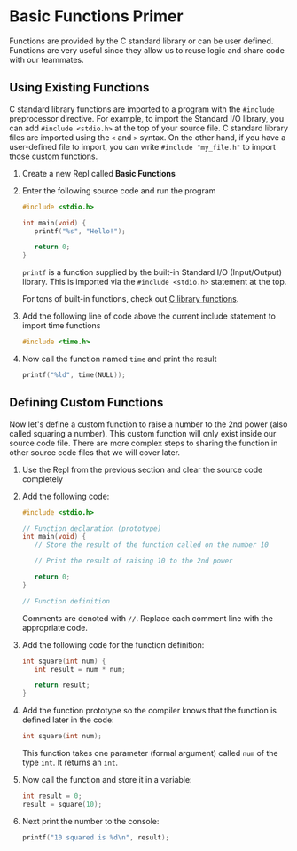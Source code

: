 # Basic Functions Primer

Functions are provided by the C standard library or can be user defined. Functions are very useful since they allow us to reuse logic and share code with our teammates.

## Using Existing Functions

C standard library functions are imported to a program with the `#include` preprocessor directive. For example, to import the Standard I/O library, you can add `#include <stdio.h>` at the top of your source file. C standard library files are imported using the `<` and `>` syntax. On the other hand, if you have a user-defined file to import, you can write `#include "my_file.h"` to import those custom functions.

1. Create a new Repl called **Basic Functions**
1. Enter the following source code and run the program

   ```C
   #include <stdio.h>

   int main(void) {
      printf("%s", "Hello!");

      return 0;
   }
   ```

   `printf` is a function supplied by the built-in Standard I/O (Input/Output) library. This is imported via the `#include <stdio.h>` statement at the top.

   For tons of built-in functions, check out [C library functions](https://www.geeksforgeeks.org/c-library-functions/).

1. Add the following line of code above the current include statement to import time functions

   ```C
   #include <time.h>
   ```

1. Now call the function named `time` and print the result

   ```c
   printf("%ld", time(NULL));
   ```

## Defining Custom Functions

Now let's define a custom function to raise a number to the 2nd power (also called squaring a number). This custom function will only exist inside our source code file. There are more complex steps to sharing the function in other source code files that we will cover later.

1. Use the Repl from the previous section and clear the source code completely

1. Add the following code:

   ```C
   #include <stdio.h>

   // Function declaration (prototype)
   int main(void) {
      // Store the result of the function called on the number 10

      // Print the result of raising 10 to the 2nd power

      return 0;
   }

   // Function definition
   ```

   Comments are denoted with `//`. Replace each comment line with the appropriate code.

1. Add the following code for the function definition:

   ```C
   int square(int num) {
      int result = num * num;

      return result;
   }
   ```

1. Add the function prototype so the compiler knows that the function is defined later in the code:

   ```C
   int square(int num);
   ```

   This function takes one parameter (formal argument) called `num` of the type `int`. It returns an `int`.

1. Now call the function and store it in a variable:

   ```C
   int result = 0;
   result = square(10);
   ```

1. Next print the number to the console:

   ```C
   printf("10 squared is %d\n", result);
   ```
